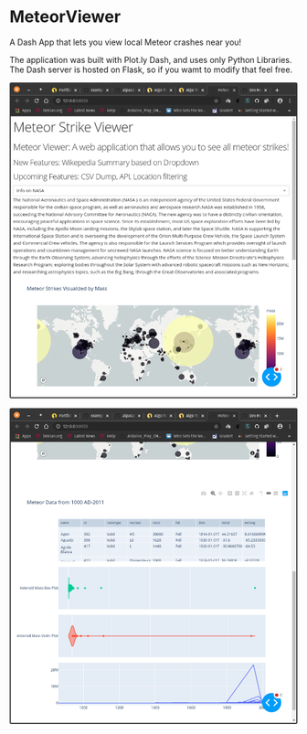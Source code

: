 # MeteorViewer
A Dash App that lets you view local Meteor crashes near you!

The application was built with Plot.ly Dash, and uses only Python Libraries. The Dash server is hosted on Flask, so if you wamt to modify that feel free.

![Screenshot1](https://github.com/moonbeam87/MeteorViewer/blob/master/screenshots/meteorviewer1.png)

![Screenshot2](https://github.com/moonbeam87/MeteorViewer/blob/master/screenshots/meteorviewer2.png)
